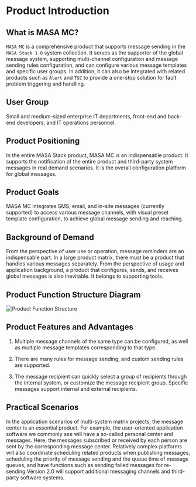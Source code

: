 ﻿# Product Introduction

## What is MASA MC?

`MASA MC` is a comprehensive product that supports message sending in the `MASA Stack 1.0` system collection. It serves as the supporter of the global message system, supporting multi-channel configuration and message sending rules configuration, and can configure various message templates and specific user groups. In addition, it can also be integrated with related products such as `Alert` and `TSC` to provide a one-stop solution for fault problem triggering and handling.

## User Group

Small and medium-sized enterprise IT departments, front-end and back-end developers, and IT operations personnel.

## Product Positioning

In the entire MASA Stack product, MASA MC is an indispensable product. It supports the notification of the entire product and third-party system messages in real demand scenarios. It is the overall configuration platform for global messages.

## Product Goals

MASA MC integrates SMS, email, and in-site messages (currently supported) to access various message channels, with visual preset template configuration, to achieve global message sending and reaching.

## Background of Demand

From the perspective of user use or operation, message reminders are an indispensable part. In a large product matrix, there must be a product that handles various messages separately. From the perspective of usage and application background, a product that configures, sends, and receives global messages is also inevitable. It belongs to supporting tools.

## Product Function Structure Diagram

![Product Function Structure](https://cdn.masastack.com/stack/doc/mc/product-mix.png)

## Product Features and Advantages

1. Multiple message channels of the same type can be configured, as well as multiple message templates corresponding to that type.

2. There are many rules for message sending, and custom sending rules are supported.

3. The message recipient can quickly select a group of recipients through the internal system, or customize the message recipient group. Specific messages support internal and external recipients.

## Practical Scenarios

In the application scenarios of multi-system matrix projects, the message center is an essential product. For example, the user-oriented application software we commonly see will have a so-called personal center and messages. Here, the messages subscribed or received by each person are sent by the corresponding message center. Relatively complex platforms will also coordinate scheduling related products when publishing messages, scheduling the priority of message sending and the queue time of message queues, and have functions such as sending failed messages for re-sending.Version 2.0 will support additional messaging channels and third-party software systems.
